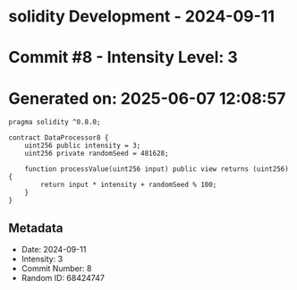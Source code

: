 ﻿# solidity Development - 2024-09-11
# Commit #8 - Intensity Level: 3
# Generated on: 2025-06-07 12:08:57
```solidity
pragma solidity ^0.8.0;

contract DataProcessor8 {
    uint256 public intensity = 3;
    uint256 private randomSeed = 481628;

    function processValue(uint256 input) public view returns (uint256) {
        return input * intensity + randomSeed % 100;
    }
}
```
## Metadata
- Date: 2024-09-11
- Intensity: 3
- Commit Number: 8
- Random ID: 68424747
